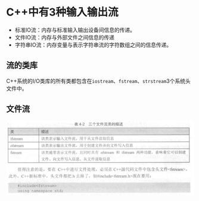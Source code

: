 # C++中有3种输入输出流
- 标准IO流：内存与标准输入输出设备间信息的传递。
- 文件IO流：内存与外部文件之间信息的传递
- 字符串IO流：内存变量与表示字符串流的字符数组之间的信息传递。

## 流的类库
C++系统的I/O类库的所有类都包含在`iostream`、`fstream`、`strstream`3个系统头文件中。

## 文件流<fstream>
![alt text](image.png)

